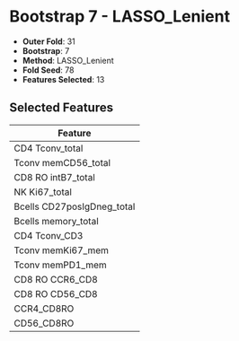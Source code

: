 # Bootstrap 7 - LASSO_Lenient

- **Outer Fold**: 31
- **Bootstrap**: 7
- **Method**: LASSO_Lenient
- **Fold Seed**: 78
- **Features Selected**: 13

## Selected Features

| Feature |
|---------|
| CD4 Tconv_total |
| Tconv memCD56_total |
| CD8 RO intB7_total |
| NK Ki67_total |
| Bcells CD27posIgDneg_total |
| Bcells memory_total |
| CD4 Tconv_CD3 |
| Tconv memKi67_mem |
| Tconv memPD1_mem |
| CD8 RO CCR6_CD8 |
| CD8 RO CD56_CD8 |
| CCR4_CD8RO |
| CD56_CD8RO |
